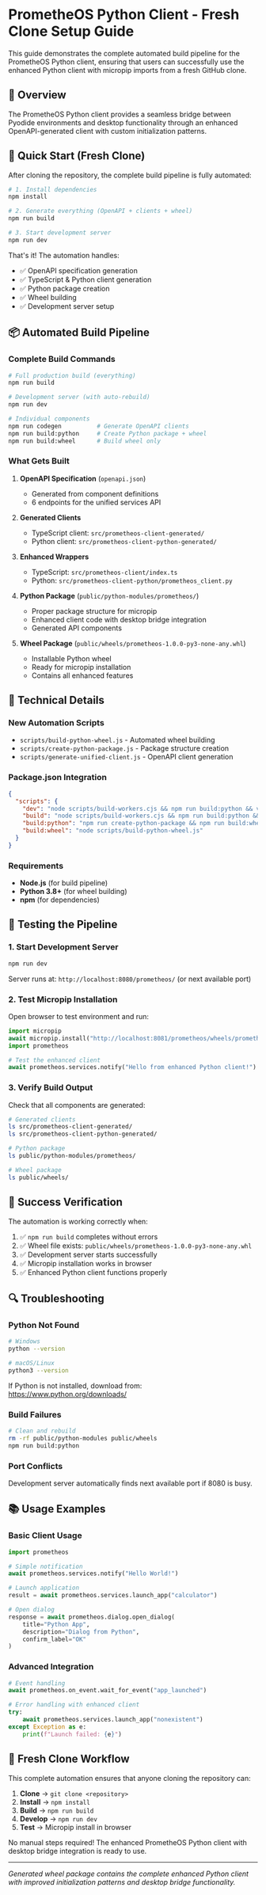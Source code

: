 # PrometheOS Python Client - Fresh Clone Setup Guide

This guide demonstrates the complete automated build pipeline for the PrometheOS Python client, ensuring that users can successfully use the enhanced Python client with micropip imports from a fresh GitHub clone.

## 🎯 Overview

The PrometheOS Python client provides a seamless bridge between Pyodide environments and desktop functionality through an enhanced OpenAPI-generated client with custom initialization patterns.

## 🚀 Quick Start (Fresh Clone)

After cloning the repository, the complete build pipeline is fully automated:

```bash
# 1. Install dependencies
npm install

# 2. Generate everything (OpenAPI + clients + wheel)
npm run build

# 3. Start development server
npm run dev
```

That's it! The automation handles:
- ✅ OpenAPI specification generation 
- ✅ TypeScript & Python client generation
- ✅ Python package creation
- ✅ Wheel building
- ✅ Development server setup

## 📦 Automated Build Pipeline

### Complete Build Commands

```bash
# Full production build (everything)
npm run build

# Development server (with auto-rebuild)  
npm run dev

# Individual components
npm run codegen          # Generate OpenAPI clients
npm run build:python     # Create Python package + wheel
npm run build:wheel      # Build wheel only
```

### What Gets Built

1. **OpenAPI Specification** (`openapi.json`)
   - Generated from component definitions
   - 6 endpoints for the unified services API

2. **Generated Clients**
   - TypeScript client: `src/prometheos-client-generated/`
   - Python client: `src/prometheos-client-python-generated/`

3. **Enhanced Wrappers**
   - TypeScript: `src/prometheos-client/index.ts`
   - Python: `src/prometheos-client-python/prometheos_client.py`

4. **Python Package** (`public/python-modules/prometheos/`)
   - Proper package structure for micropip
   - Enhanced client code with desktop bridge integration
   - Generated API components

5. **Wheel Package** (`public/wheels/prometheos-1.0.0-py3-none-any.whl`)
   - Installable Python wheel
   - Ready for micropip installation
   - Contains all enhanced features

## 🔧 Technical Details

### New Automation Scripts

- `scripts/build-python-wheel.js` - Automated wheel building
- `scripts/create-python-package.js` - Package structure creation
- `scripts/generate-unified-client.js` - OpenAPI client generation

### Package.json Integration

```json
{
  "scripts": {
    "dev": "node scripts/build-workers.cjs && npm run build:python && vite",
    "build": "node scripts/build-workers.cjs && npm run build:python && tsc && vite build && node scripts/setup-shadow.mjs && node scripts/fix-symlinks.mjs",
    "build:python": "npm run create-python-package && npm run build:wheel",
    "build:wheel": "node scripts/build-python-wheel.js"
  }
}
```

### Requirements

- **Node.js** (for build pipeline)
- **Python 3.8+** (for wheel building)
- **npm** (for dependencies)

## 🧪 Testing the Pipeline

### 1. Start Development Server

```bash
npm run dev
```

Server runs at: `http://localhost:8080/prometheos/` (or next available port)

### 2. Test Micropip Installation

Open browser to test environment and run:

```python
import micropip
await micropip.install("http://localhost:8081/prometheos/wheels/prometheos-1.0.0-py3-none-any.whl")
import prometheos

# Test the enhanced client
await prometheos.services.notify("Hello from enhanced Python client!")
```

### 3. Verify Build Output

Check that all components are generated:

```bash
# Generated clients
ls src/prometheos-client-generated/
ls src/prometheos-client-python-generated/

# Python package
ls public/python-modules/prometheos/

# Wheel package  
ls public/wheels/
```

## 🎉 Success Verification

The automation is working correctly when:

1. ✅ `npm run build` completes without errors
2. ✅ Wheel file exists: `public/wheels/prometheos-1.0.0-py3-none-any.whl`
3. ✅ Development server starts successfully
4. ✅ Micropip installation works in browser
5. ✅ Enhanced Python client functions properly

## 🔍 Troubleshooting

### Python Not Found

```bash
# Windows
python --version

# macOS/Linux  
python3 --version
```

If Python is not installed, download from: https://www.python.org/downloads/

### Build Failures

```bash
# Clean and rebuild
rm -rf public/python-modules public/wheels
npm run build:python
```

### Port Conflicts

Development server automatically finds next available port if 8080 is busy.

## 📚 Usage Examples

### Basic Client Usage

```python
import prometheos

# Simple notification
await prometheos.services.notify("Hello World!")

# Launch application
result = await prometheos.services.launch_app("calculator")

# Open dialog
response = await prometheos.dialog.open_dialog(
    title="Python App",
    description="Dialog from Python",
    confirm_label="OK"
)
```

### Advanced Integration

```python
# Event handling
await prometheos.on_event.wait_for_event("app_launched")

# Error handling with enhanced client
try:
    await prometheos.services.launch_app("nonexistent")
except Exception as e:
    print(f"Launch failed: {e}")
```

## 🎯 Fresh Clone Workflow

This complete automation ensures that anyone cloning the repository can:

1. **Clone** → `git clone <repository>`
2. **Install** → `npm install` 
3. **Build** → `npm run build`
4. **Develop** → `npm run dev`
5. **Test** → Micropip install in browser

No manual steps required! The enhanced PrometheOS Python client with desktop bridge integration is ready to use.

---

*Generated wheel package contains the complete enhanced Python client with improved initialization patterns and desktop bridge functionality.*
